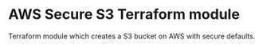 # AWS Secure S3 Terraform module

Terraform module which creates a S3 bucket on AWS with secure defaults.
